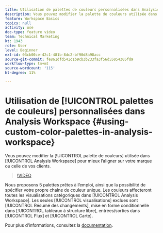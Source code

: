 ```yaml
---
title: Utilisation de palettes de couleurs personnalisées dans Analysis Workspace
description: Vous pouvez modifier la palette de couleurs utilisée dans Analysis Workspace pour mieux vous aligner sur votre marque ou celle de vos clients.
feature: Workspace Basics
topics: null
activity: use
doc-type: feature video
team: Technical Marketing
kt: 1943
role: User
level: Beginner
exl-id: 03cb00ce-42c1-481b-8dc2-bf90d8a98acc
source-git-commit: fe861dfd541c1b9cb3b233fa3f56d55054305fd9
workflow-type: tm+mt
source-wordcount: '115'
ht-degree: 11%

---
```


# Utilisation de [!UICONTROL palettes de couleurs] personnalisées dans Analysis Workspace {#using-custom-color-palettes-in-analysis-workspace}

Vous pouvez modifier la [!UICONTROL palette de couleurs] utilisée dans [!UICONTROL Analysis Workspace] pour mieux l’aligner sur votre marque ou celle de vos clients.

>[!VIDEO](https://video.tv.adobe.com/v/23876/?quality=12)

Nous proposons 5 palettes prêtes à l’emploi, ainsi que la possibilité de spécifier votre propre chaîne de couleur unique. Les couleurs affecteront toutes les visualisations catégoriques dans [!UICONTROL Analysis Workspace]. Les seules [!UICONTROL visualisations] exclues sont [!UICONTROL Résumé des changements], mise en forme conditionnelle dans [!UICONTROL tableaux à structure libre], entrées/sorties dans [!UICONTROL Flux] et [!UICONTROL Carte].

Pour plus d’informations, consultez la [documentation](https://experienceleague.adobe.com/docs/analytics/analyze/analysis-workspace/build-workspace-project/color-palettes.html?lang=en).
